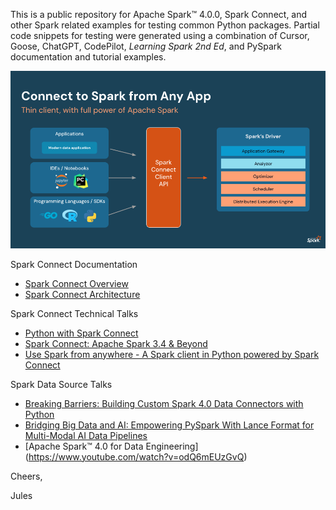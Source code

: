 This is a public repository for Apache Spark™ 4.0.0, Spark Connect, and other Spark related examples 
for testing common Python packages. Partial code snippets for testing were generated using a combination of Cursor, Goose, ChatGPT, CodePilot, _Learning Spark 2nd Ed_, and PySpark documentation and tutorial examples.

<img src="images/spark_connect.png">

Spark Connect Documentation

* [Spark Connect Overview](https://spark.apache.org/docs/4.0.0-preview2/spark-connect-overview.html)
 * [Spark Connect Architecture](https://spark.apache.org/spark-connect/)

Spark Connect Technical Talks
 * [Python with Spark Connect](https://www.youtube.com/watch?v=QGUvjcrqj-U)
 * [Spark Connect: Apache Spark 3.4 & Beyond](https://www.youtube.com/watch?v=vTd3OqDzjuo)
 * [ Use Spark from anywhere - A Spark client in Python powered by Spark Connect](https://www.youtube.com/watch?v=PzgPcvFDD4I)

Spark Data Source Talks
 * [Breaking Barriers: Building Custom Spark 4.0 Data Connectors with Python](https://lnkd.in/gvMZFQ_g)
 * [Bridging Big Data and AI: Empowering PySpark With Lance Format for Multi-Modal AI Data Pipelines](https://lnkd.in/gdauyv8E)
 * [Apache Spark™ 4.0 for Data Engineering] (https://www.youtube.com/watch?v=odQ6mEUzGvQ)

Cheers,

Jules
